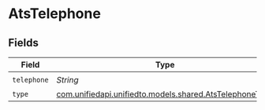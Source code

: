 # AtsTelephone


## Fields

| Field                                                                                              | Type                                                                                               | Required                                                                                           | Description                                                                                        |
| -------------------------------------------------------------------------------------------------- | -------------------------------------------------------------------------------------------------- | -------------------------------------------------------------------------------------------------- | -------------------------------------------------------------------------------------------------- |
| `telephone`                                                                                        | *String*                                                                                           | :heavy_check_mark:                                                                                 | N/A                                                                                                |
| `type`                                                                                             | [com.unifiedapi.unifiedto.models.shared.AtsTelephoneType](../../models/shared/AtsTelephoneType.md) | :heavy_minus_sign:                                                                                 | N/A                                                                                                |